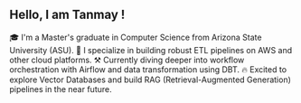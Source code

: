 ## Hello, I am Tanmay !

🎓 I'm a Master's graduate in Computer Science from Arizona State University (ASU).
💯 I specialize in building robust ETL pipelines on AWS and other cloud platforms.
⚒️ Currently diving deeper into workflow orchestration with Airflow and data transformation using DBT.
🔥 Excited to explore Vector Databases and build RAG (Retrieval-Augmented Generation) pipelines in the near future.


<!--
**tanmaymp/tanmaymp** is a ✨ _special_ ✨ repository because its `README.md` (this file) appears on your GitHub profile.

Here are some ideas to get you started:

- 🔭 I’m currently working on ...
- 🌱 I’m currently learning ...
- 👯 I’m looking to collaborate on ...
- 🤔 I’m looking for help with ...
- 💬 Ask me about ...
- 📫 How to reach me: ...
- 😄 Pronouns: ...
- ⚡ Fun fact: ...
-->
